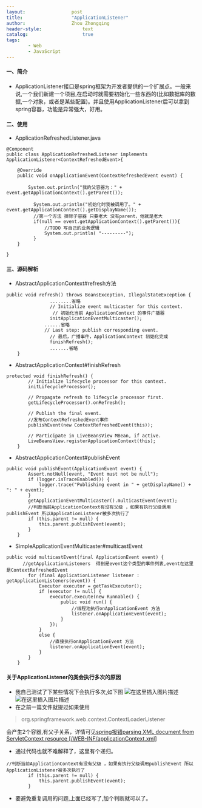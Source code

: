 ```yaml
---
layout:					post
title:					"ApplicationListener"
author:					Zhou Zhongqing
header-style:				text
catalog:					true
tags:
		- Web
		- JavaScript
---
```

#### 一、简介
- ApplicationListener接口是spring框架为开发者提供的一个扩展点。一般来说,一个我们新建一个项目,在启动时就需要初始化一些东西的(比如数据库的数据,一个对象，或者是某些配置)。并且使用ApplicationListener后可以拿到spring容器，功能是异常强大，好用。
#### 二、使用
- ApplicationRefreshedListener.java
```
@Component
public class ApplicationRefreshedListener implements ApplicationListener<ContextRefreshedEvent>{

	@Override
	public void onApplicationEvent(ContextRefreshedEvent event) {

		System.out.println("我的父容器为：" + event.getApplicationContext().getParent());
		 
	      System.out.println("初始化时我被调用了。" + event.getApplicationContext().getDisplayName());
	      //第一个方法 排除子容器 只要老大 没有parent，他就是老大
	      if(null == event.getApplicationContext().getParent()){
		      //TODO 写自己的业务逻辑
		      System.out.println( "---------");
	      }
	}

}
```
#### 三、源码解析
- AbstractApplicationContext#refresh方法

```
public void refresh() throws BeansException, IllegalStateException {
	 			........省略
				// Initialize event multicaster for this context.
				 // 初始化当前 ApplicationContext 的事件广播器 
				initApplicationEventMulticaster();
 	          ......省略
 	          // Last step: publish corresponding event.
				// 最后，广播事件，ApplicationContext 初始化完成
				finishRefresh();
				.......省略
	}
```
- AbstractApplicationContext#finishRefresh

```
protected void finishRefresh() {
		// Initialize lifecycle processor for this context.
		initLifecycleProcessor();

		// Propagate refresh to lifecycle processor first.
		getLifecycleProcessor().onRefresh();

		// Publish the final event.
		//发布ContextRefreshedEvent事件
		publishEvent(new ContextRefreshedEvent(this));

		// Participate in LiveBeansView MBean, if active.
		LiveBeansView.registerApplicationContext(this);
	}
```
- AbstractApplicationContext#publishEvent

```
public void publishEvent(ApplicationEvent event) {
		Assert.notNull(event, "Event must not be null");
		if (logger.isTraceEnabled()) {
			logger.trace("Publishing event in " + getDisplayName() + ": " + event);
		}
		getApplicationEventMulticaster().multicastEvent(event);
		//判断当前ApplicationContext有没有父级 ，如果有执行父级调用publishEvent 所以ApplicationListener被多次执行了
		if (this.parent != null) {
			this.parent.publishEvent(event);
		}
	}
```
- SimpleApplicationEventMulticaster#multicastEvent

```
public void multicastEvent(final ApplicationEvent event) {
      //getApplicationListeners  得到是event这个类型的事件列表,event在这里是ContextRefreshedEvent
		for (final ApplicationListener listener : getApplicationListeners(event)) {
			Executor executor = getTaskExecutor();
			if (executor != null) {
				executor.execute(new Runnable() {
					public void run() {
						//线程池执行onApplicationEvent 方法
						listener.onApplicationEvent(event);
					}
				});
			}
			else {
				//直接执行onApplicationEvent 方法
				listener.onApplicationEvent(event);
			}
		}
	}
```
#### 关于ApplicationListener的类会执行多次的原因
- 我自己测试了下某些情况下会执行多次,如下图
![在这里插入图片描述](https://i-blog.csdnimg.cn/blog_migrate/3902510860c4be8fc7c58e312d29983a.png)
![在这里插入图片描述](https://i-blog.csdnimg.cn/blog_migrate/42fd95ba2a77df1686490d8e7d834208.png)
- 在之前一篇文件就提过如果使用

> org.springframework.web.context.ContextLoaderListener

会产生2个容器,有父子关系，详情可见[spring报错parsing XML document from ServletContext resource [/WEB-INF/applicationContext.xml]](https://blog.csdn.net/baidu_19473529/article/details/82904301)

- 通过代码也就不难解释了，这里有个递归。

```
//判断当前ApplicationContext有没有父级 ，如果有执行父级调用publishEvent 所以ApplicationListener被多次执行了
		if (this.parent != null) {
			this.parent.publishEvent(event);
		}
```
- 要避免重复调用的问题,上面已经写了,加个判断就可以了。

